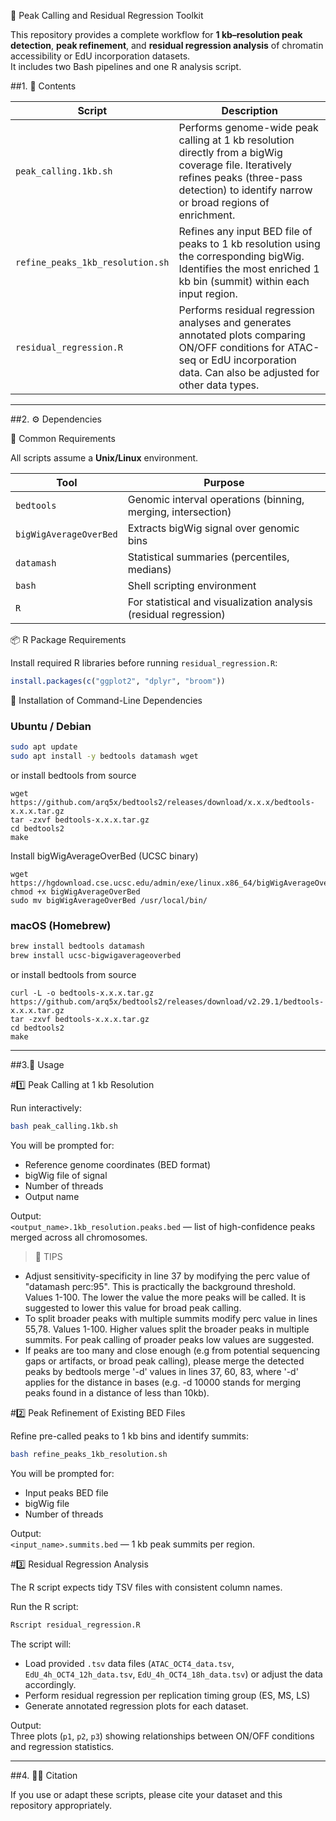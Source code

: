 🧬 Peak Calling and Residual Regression Toolkit

This repository provides a complete workflow for **1 kb–resolution peak detection**, **peak refinement**, and **residual regression analysis** of chromatin accessibility or EdU incorporation datasets.  
It includes two Bash pipelines and one R analysis script.


##1. 📁 Contents

| Script | Description |
|---------|--------------|
| `peak_calling.1kb.sh` | Performs genome-wide peak calling at 1 kb resolution directly from a bigWig coverage file. Iteratively refines peaks (three-pass detection) to identify narrow or broad regions of enrichment. |
| `refine_peaks_1kb_resolution.sh` | Refines any input BED file of peaks to 1 kb resolution using the corresponding bigWig. Identifies the most enriched 1 kb bin (summit) within each input region. |
| `residual_regression.R` | Performs residual regression analyses and generates annotated plots comparing ON/OFF conditions for ATAC-seq or EdU incorporation data. Can also be adjusted for other data types. |

---

##2. ⚙️ Dependencies

🧩 Common Requirements

All scripts assume a **Unix/Linux** environment.

| Tool | Purpose |
|------|----------|
| `bedtools` | Genomic interval operations (binning, merging, intersection) |
| `bigWigAverageOverBed` | Extracts bigWig signal over genomic bins |
| `datamash` | Statistical summaries (percentiles, medians) |
| `bash` | Shell scripting environment |
| `R` | For statistical and visualization analysis (residual regression) |


📦 R Package Requirements

Install required R libraries before running `residual_regression.R`:

```r
install.packages(c("ggplot2", "dplyr", "broom"))
```


🧱 Installation of Command-Line Dependencies

### Ubuntu / Debian

```bash
sudo apt update
sudo apt install -y bedtools datamash wget
```

or install bedtools from source

```
wget https://github.com/arq5x/bedtools2/releases/download/x.x.x/bedtools-x.x.x.tar.gz
tar -zxvf bedtools-x.x.x.tar.gz
cd bedtools2
make
```

Install bigWigAverageOverBed (UCSC binary)

```
wget https://hgdownload.cse.ucsc.edu/admin/exe/linux.x86_64/bigWigAverageOverBed
chmod +x bigWigAverageOverBed
sudo mv bigWigAverageOverBed /usr/local/bin/
```

### macOS (Homebrew)

```bash
brew install bedtools datamash
brew install ucsc-bigwigaverageoverbed
```

or install bedtools from source

```
curl -L -o bedtools-x.x.x.tar.gz https://github.com/arq5x/bedtools2/releases/download/v2.29.1/bedtools-x.x.x.tar.gz
tar -zxvf bedtools-x.x.x.tar.gz
cd bedtools2
make
```

---

##3.🚀 Usage

#1️⃣ Peak Calling at 1 kb Resolution

Run interactively:

```bash
bash peak_calling.1kb.sh
```

You will be prompted for:
- Reference genome coordinates (BED format)
- bigWig file of signal
- Number of threads
- Output name

Output:  
`<output_name>.1kb_resolution.peaks.bed` — list of high-confidence peaks merged across all chromosomes.

> 🔧 TIPS

- Adjust sensitivity-specificity in line 37 by modifying the perc value of "datamash perc:95".  This is practically the background threshold. Values 1-100.  The lower the value the more peaks will be called. It is suggested to lower this value for broad peak calling. 
- To split broader peaks with multiple summits modify perc value in lines 55,78.  Values 1-100. Higher values split the broader peaks in multiple summits.  For peak calling of proader peaks low values are suggested.
- If peaks are too many and close enough (e.g from potential sequencing gaps or artifacts, or broad peak calling), please merge the detected peaks by bedtools merge '-d' values in lines 37,  60,  83, where '-d'  applies for the distance in bases (e.g. -d 10000 stands for merging peaks found in a distance of less than 10kb).


#2️⃣ Peak Refinement of Existing BED Files

Refine pre-called peaks to 1 kb bins and identify summits:

```bash
bash refine_peaks_1kb_resolution.sh
```

You will be prompted for:
- Input peaks BED file
- bigWig file
- Number of threads

Output:  
`<input_name>.summits.bed` — 1 kb peak summits per region.


#3️⃣ Residual Regression Analysis

The R script expects tidy TSV files with consistent column names.

Run the R script:

```bash
Rscript residual_regression.R
```

The script will:
- Load provided `.tsv` data files (`ATAC_OCT4_data.tsv`, `EdU_4h_OCT4_12h_data.tsv`, `EdU_4h_OCT4_18h_data.tsv`) or adjust the data accordingly.
- Perform residual regression per replication timing group (ES, MS, LS)
- Generate annotated regression plots for each dataset.

Output:  
Three plots (`p1`, `p2`, `p3`) showing relationships between ON/OFF conditions and regression statistics.

---

##4. 👩‍🔬 Citation

If you use or adapt these scripts, please cite your dataset and this repository appropriately.
